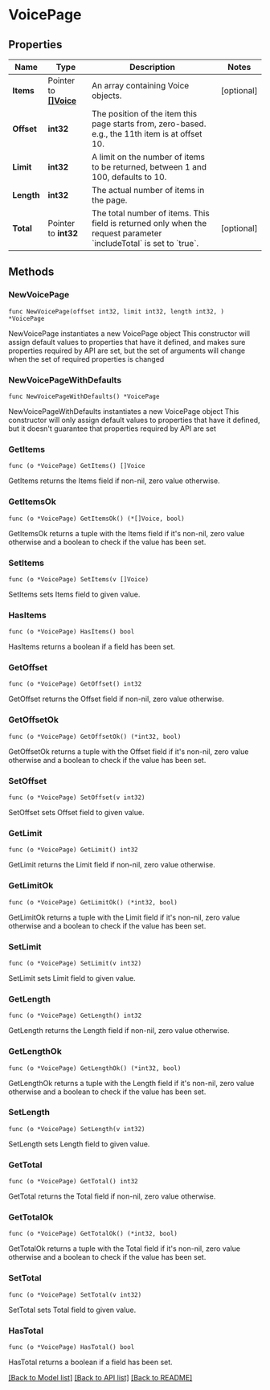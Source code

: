 # VoicePage

## Properties

Name | Type | Description | Notes
------------ | ------------- | ------------- | -------------
**Items** | Pointer to [**[]Voice**](Voice.md) | An array containing Voice objects. | [optional] 
**Offset** | **int32** | The position of the item this page starts from, zero-based. e.g., the 11th item is at offset 10. | 
**Limit** | **int32** | A limit on the number of items to be returned, between 1 and 100, defaults to 10. | 
**Length** | **int32** | The actual number of items in the page. | 
**Total** | Pointer to **int32** | The total number of items. This field is returned only when the request parameter &#x60;includeTotal&#x60; is set to &#x60;true&#x60;. | [optional] 

## Methods

### NewVoicePage

`func NewVoicePage(offset int32, limit int32, length int32, ) *VoicePage`

NewVoicePage instantiates a new VoicePage object
This constructor will assign default values to properties that have it defined,
and makes sure properties required by API are set, but the set of arguments
will change when the set of required properties is changed

### NewVoicePageWithDefaults

`func NewVoicePageWithDefaults() *VoicePage`

NewVoicePageWithDefaults instantiates a new VoicePage object
This constructor will only assign default values to properties that have it defined,
but it doesn't guarantee that properties required by API are set

### GetItems

`func (o *VoicePage) GetItems() []Voice`

GetItems returns the Items field if non-nil, zero value otherwise.

### GetItemsOk

`func (o *VoicePage) GetItemsOk() (*[]Voice, bool)`

GetItemsOk returns a tuple with the Items field if it's non-nil, zero value otherwise
and a boolean to check if the value has been set.

### SetItems

`func (o *VoicePage) SetItems(v []Voice)`

SetItems sets Items field to given value.

### HasItems

`func (o *VoicePage) HasItems() bool`

HasItems returns a boolean if a field has been set.

### GetOffset

`func (o *VoicePage) GetOffset() int32`

GetOffset returns the Offset field if non-nil, zero value otherwise.

### GetOffsetOk

`func (o *VoicePage) GetOffsetOk() (*int32, bool)`

GetOffsetOk returns a tuple with the Offset field if it's non-nil, zero value otherwise
and a boolean to check if the value has been set.

### SetOffset

`func (o *VoicePage) SetOffset(v int32)`

SetOffset sets Offset field to given value.


### GetLimit

`func (o *VoicePage) GetLimit() int32`

GetLimit returns the Limit field if non-nil, zero value otherwise.

### GetLimitOk

`func (o *VoicePage) GetLimitOk() (*int32, bool)`

GetLimitOk returns a tuple with the Limit field if it's non-nil, zero value otherwise
and a boolean to check if the value has been set.

### SetLimit

`func (o *VoicePage) SetLimit(v int32)`

SetLimit sets Limit field to given value.


### GetLength

`func (o *VoicePage) GetLength() int32`

GetLength returns the Length field if non-nil, zero value otherwise.

### GetLengthOk

`func (o *VoicePage) GetLengthOk() (*int32, bool)`

GetLengthOk returns a tuple with the Length field if it's non-nil, zero value otherwise
and a boolean to check if the value has been set.

### SetLength

`func (o *VoicePage) SetLength(v int32)`

SetLength sets Length field to given value.


### GetTotal

`func (o *VoicePage) GetTotal() int32`

GetTotal returns the Total field if non-nil, zero value otherwise.

### GetTotalOk

`func (o *VoicePage) GetTotalOk() (*int32, bool)`

GetTotalOk returns a tuple with the Total field if it's non-nil, zero value otherwise
and a boolean to check if the value has been set.

### SetTotal

`func (o *VoicePage) SetTotal(v int32)`

SetTotal sets Total field to given value.

### HasTotal

`func (o *VoicePage) HasTotal() bool`

HasTotal returns a boolean if a field has been set.


[[Back to Model list]](../README.md#documentation-for-models) [[Back to API list]](../README.md#documentation-for-api-endpoints) [[Back to README]](../README.md)
